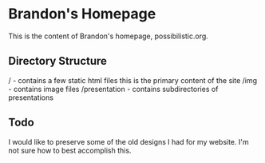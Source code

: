 Brandon's Homepage
==================

This is the content of Brandon's homepage, possibilistic.org.

Directory Structure
-------------------

/				-	contains a few static html files
					  this is the primary content of the site
/img			-	contains image files
/presentation	-	contains subdirectories of presentations

Todo
----

I would like to preserve some of the old designs I had for my website. 
I'm not sure how to best accomplish this. 

